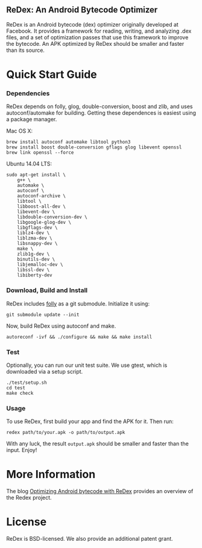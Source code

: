 ReDex: An Android Bytecode Optimizer
------------------------------------

ReDex is an Android bytecode (dex) optimizer originally developed at
Facebook. It provides a framework for reading, writing, and analyzing .dex
files, and a set of optimization passes that use this framework to improve the
bytecode.  An APK optimized by ReDex should be smaller and faster than its
source.

# Quick Start Guide

### Dependencies

ReDex depends on folly, glog, double-conversion, boost and zlib, and uses
autoconf/automake for building.  Getting these dependences is easiest using a
package manager.

Mac OS X:
```
brew install autoconf automake libtool python3
brew install boost double-conversion gflags glog libevent openssl
brew link openssl --force
```

Ubuntu 14.04 LTS:
```
sudo apt-get install \
    g++ \
    automake \
    autoconf \
    autoconf-archive \
    libtool \
    libboost-all-dev \
    libevent-dev \
    libdouble-conversion-dev \
    libgoogle-glog-dev \
    libgflags-dev \
    liblz4-dev \
    liblzma-dev \
    libsnappy-dev \
    make \
    zlib1g-dev \
    binutils-dev \
    libjemalloc-dev \
    libssl-dev \
    libiberty-dev
```

### Download, Build and Install

ReDex includes [folly](https://github.com/facebook/folly) as a git submodule.
Initialize it using:
```
git submodule update --init
```

Now, build ReDex using autoconf and make.
```
autoreconf -ivf && ./configure && make && make install
```

### Test

Optionally, you can run our unit test suite.  We use gtest, which is downloaded
via a setup script.
```
./test/setup.sh
cd test
make check
```

### Usage
To use ReDex, first build your app and find the APK for it.  Then run:
```
redex path/to/your.apk -o path/to/output.apk
```
With any luck, the result `output.apk` should be smaller and faster than the
input.  Enjoy!

# More Information
The blog [Optimizing Android bytecode with ReDex](https://code.facebook.com/posts/1480969635539475/optimizing-android-bytecode-with-redex) provides an overview of the Redex project.

# License

ReDex is BSD-licensed.  We also provide an additional patent grant.
